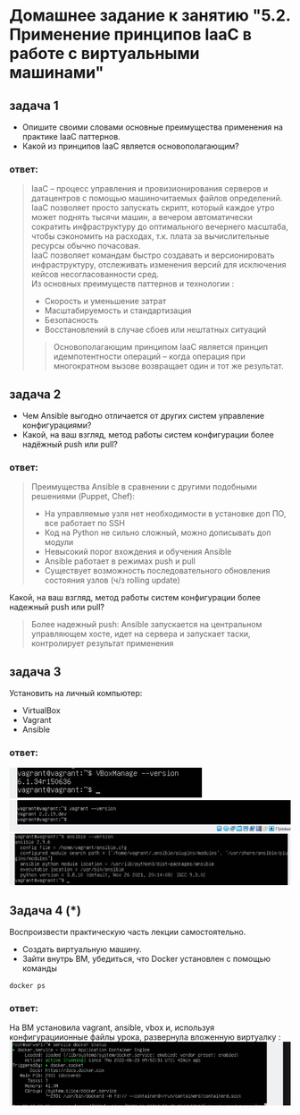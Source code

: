 # Домашнее задание к занятию "5.2. Применение принципов IaaC в работе с виртуальными машинами"
## задача 1
- Опишите своими словами основные преимущества применения на практике IaaC паттернов.
- Какой из принципов IaaC является основополагающим?

### ответ:
>IaaC – процесс управления и провизионирования серверов и датацентров с помощью машиночитаемых файлов определений.\
>IaaC позволяет просто запускать скрипт, который каждое утро может поднять тысячи машин, а вечером автоматически сократить инфраструктуру до оптимального вечернего масштаба, чтобы сэкономить на расходах, т.к. плата за вычислительные ресурсы обычно почасовая.\
>IaaC позволяет командам быстро создавать и версионировать  инфраструктуру, отслеживать изменения версий для исключения кейсов несогласованности сред.\
>Из основных преимуществ паттернов и технологии : 
>* Скорость и уменьшение затрат
>* Масштабируемость и стандартизация
>* Безопасность
>* Восстановлений в случае сбоев или нештатных ситуаций 
>>Основополагающим принципом IaaC является принцип идемпотентности операций – когда операция при многократном вызове возвращает один и тот же результат.


## задача 2
- Чем Ansible выгодно отличается от других систем управление конфигурациями?
- Какой, на ваш взгляд, метод работы систем конфигурации более надёжный push или pull?

### ответ:

> Преимущества Ansible  в сравнении с другими подобными решениями (Puppet, Chef):
>* На управляемые узля нет необходимости в установке  доп ПО, все работает по SSH
>* Код на Python не сильно сложный, можно дописывать  доп модули
>* Невысокий порог вхождения и обучения Ansible
>* Ansible работает в режимах push и pull
>* Существует возможность последовательного обновления состояния узлов (ч/з rolling update)

Какой, на ваш взгляд, метод работы систем конфигурации более надежный push или pull?
> Более надежный push: Ansible запускается на центральном управляющем хосте, идет на сервера и запускает таски, контролирует результат применения

## задача 3
Установить на личный компьютер:
- VirtualBox
- Vagrant
- Ansible

### ответ:
![VirtualBox](https://github.com/larisaVost/devops-netology/blob/main/terraform/vbox.jpg)\
![Vagrant](https://github.com/larisaVost/devops-netology/blob/main/terraform/vagrant.jpg)\
![Ansible](https://github.com/larisaVost/devops-netology/blob/main/terraform/ansible.JPG)

## Задача 4 (*)

Воспроизвести практическую часть лекции самостоятельно.

- Создать виртуальную машину.
- Зайти внутрь ВМ, убедиться, что Docker установлен с помощью команды
```
docker ps
```
### ответ:
На ВМ установила vagrant, ansible, vbox и, используя конфигурациионные файлы урока, развернула вложенную виртуалку :
![docker](https://github.com/larisaVost/devops-netology/blob/main/terraform/docker.jpg)
